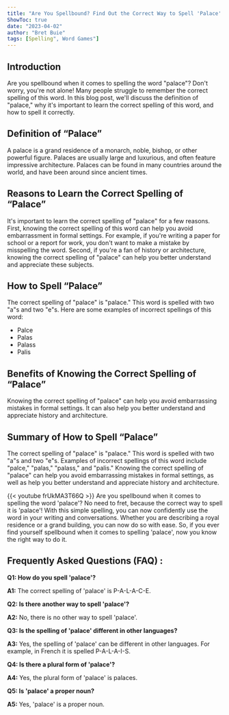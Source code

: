```yaml
---
title: "Are You Spellbound? Find Out the Correct Way to Spell 'Palace' Here!"
ShowToc: true 
date: "2023-04-02"
author: "Bret Buie" 
tags: [Spelling", Word Games"]
---
```

## Introduction
Are you spellbound when it comes to spelling the word "palace"? Don't worry, you're not alone! Many people struggle to remember the correct spelling of this word. In this blog post, we'll discuss the definition of "palace," why it's important to learn the correct spelling of this word, and how to spell it correctly. 

## Definition of “Palace”
A palace is a grand residence of a monarch, noble, bishop, or other powerful figure. Palaces are usually large and luxurious, and often feature impressive architecture. Palaces can be found in many countries around the world, and have been around since ancient times. 

## Reasons to Learn the Correct Spelling of “Palace”
It's important to learn the correct spelling of "palace" for a few reasons. First, knowing the correct spelling of this word can help you avoid embarrassment in formal settings. For example, if you're writing a paper for school or a report for work, you don't want to make a mistake by misspelling the word. Second, if you're a fan of history or architecture, knowing the correct spelling of "palace" can help you better understand and appreciate these subjects. 

## How to Spell “Palace”
The correct spelling of "palace" is "palace." This word is spelled with two "a"s and two "e"s. Here are some examples of incorrect spellings of this word: 
- Palce
- Palas
- Palass
- Palis

## Benefits of Knowing the Correct Spelling of “Palace”
Knowing the correct spelling of "palace" can help you avoid embarrassing mistakes in formal settings. It can also help you better understand and appreciate history and architecture. 

## Summary of How to Spell “Palace”
The correct spelling of "palace" is "palace." This word is spelled with two "a"s and two "e"s. Examples of incorrect spellings of this word include "palce," "palas," "palass," and "palis." Knowing the correct spelling of "palace" can help you avoid embarrassing mistakes in formal settings, as well as help you better understand and appreciate history and architecture.

{{< youtube frUkMA3T66Q >}} 
Are you spellbound when it comes to spelling the word 'palace'? No need to fret, because the correct way to spell it is 'palace'! With this simple spelling, you can now confidently use the word in your writing and conversations. Whether you are describing a royal residence or a grand building, you can now do so with ease. So, if you ever find yourself spellbound when it comes to spelling 'palace', now you know the right way to do it.

## Frequently Asked Questions (FAQ) :
**Q1: How do you spell 'palace'?**

**A1:** The correct spelling of 'palace' is P-A-L-A-C-E.

**Q2: Is there another way to spell 'palace'?**

**A2:** No, there is no other way to spell 'palace'.

**Q3: Is the spelling of 'palace' different in other languages?**

**A3:** Yes, the spelling of 'palace' can be different in other languages. For example, in French it is spelled P-A-L-A-I-S.

**Q4: Is there a plural form of 'palace'?**

**A4:** Yes, the plural form of 'palace' is palaces.

**Q5: Is 'palace' a proper noun?**

**A5:** Yes, 'palace' is a proper noun.





